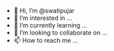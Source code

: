 - 👋 Hi, I’m @swatipujar
- 👀 I’m interested in ...
- 🌱 I’m currently learning ...
- 💞️ I’m looking to collaborate on ...
- 📫 How to reach me ...

<!---
swatipujar/swatipujar is a ✨ special ✨ repository because its `README.md` (this file) appears on your GitHub profile.
You can click the Preview link to take a look at your changes.
--->
